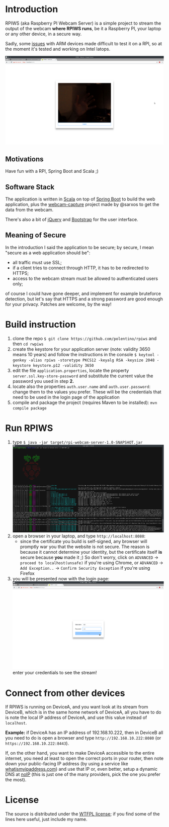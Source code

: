 # Introduction

RPIWS (aka Raspberry PI Webcam Server) is a simple project to stream the output of the webcam **where RPIWS
runs**, be it a Raspberry PI, your laptop or any other device, in a secure way.

Sadly, some [issues](https://github.com/sarxos/webcam-capture/issues/588) with ARM devices made difficult to test
it on a RPI, so at the moment it's tested and working on Intel latops.

![RPIWS sample output](site/sample_output.png)


## Motivations

Have fun with a RPI, Spring Boot and Scala ;)


## Software Stack

The application is written in [Scala](https://www.scala-lang.org) on top of [Spring Boot](https://projects.spring.io/spring-boot/)
to build the web application, plus the [webcam-capture](https://github.com/sarxos/webcam-capture/) project made by @sarxos to get the data from the
webcam.

There's also a bit of [jQuery](https://jquery.com) and [Bootstrap](https://getbootstrap.com) for the user interface.


## Meaning of Secure

In the introduction I said the application to be secure; by secure, I mean "secure as a web application should be":

* all traffic must use SSL;
* if a client tries to connect through  HTTP, it has to be redirected to HTTPS;
* access to the webcam stream must be allowed to authenticated users only;

of course I could have gone deeper, and implement for example bruteforce detection, but let's say that HTTPS and a strong password
are good enough for your privacy. Patches are welcome, by the way!


# Build instruction

1. clone the repo ``$ git clone https://github.com/polentino/rpiws`` and then ``cd rwpiws``
2. create the keystore for your application server (note: validity 3650 means 10 years) and follow the instructions in the console ``$ keytool -genkey -alias rpiws -storetype PKCS12 -keyalg RSA -keysize 2048 -keystore keystore.p12 -validity 3650``
3. edit the file ``application.properties``, locate the property ``server.ssl.key-store-password`` and substitute the current value the password you used in step **2.**
4. locate also the properties ``auth.user.name`` and ``auth.user.password``: change them to the values you prefer. These will be the credentials that need to be used in the login page of the application
5. compile and package the project (requires Maven to be installed): ``mvn compile package``


# Run RPIWS

1. type ``$ java -jar target/rpi-webcam-server-1.0-SNAPSHOT.jar``
![rpiws run](site/rpiws_run.png)
2. open a browser in your laptop, and type ``http://localhost:8080``:
    * since the certificate you build is self-signed, any browser will promptly war you that the website is not secure. The reason
    is because it cannot determine your identity, but the certificate itself **is** secure because **you** made it ;)
    So don't worry, click on ``ADVANCED`` -> ``proceed to localhost(unsafe)`` if you're using Chrome, or
    ``ADVANCED`` -> ``Add Exception..`` -> ``Confirm Security Exception`` if you're using Firefox
3. you will be presented now with the login page: ![rpiws run](site/login.png) enter your credentials to see the stream! 


# Connect from other devices

If RPIWS is running on DeviceA, and you want look at its stream from DeviceB, which is in the same home network
of DeviceA, all you have to do is note the local IP address of DeviceA, and use this value instead of ``localhost``.

**Example:** if DeviceA has an IP address of 192.168.10.222, then in DeviceB all you need to do is open a browser
and type ``http://192.168.10.222:8080`` (or ``https://192.168.10.222:8443``).


If, on the other hand, you want to make DeviceA accessible to the entire internet, you need at least to open the correct
ports in your router, then note down your public-facing IP address (by using a service like
[whatismyipaddress.com](https://whatismyipaddress.com)) and use that IP or, even better, setup a dynamic DNS at
[noIP](https://www.noip.com) (this is just one of the many providers, pick the one you prefer the most).

# License

The source is distributed under the [WTFPL license](http://www.wtfpl.net); if you find some of the lines here useful, just include my name.